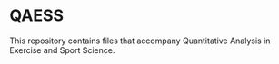 # QAESS
This repository contains files that accompany Quantitative Analysis in Exercise and Sport Science.
